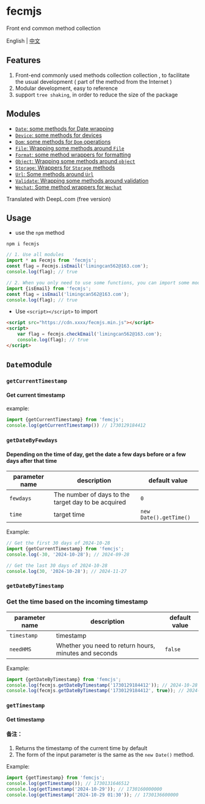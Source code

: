 # fecmjs
Front end common method collection

English | [中文](README_CN.md)

## Features
1. Front-end commonly used methods collection collection , to facilitate the usual development ( part of the method from the Internet )
2. Modular development, easy to reference
3. support `tree shaking`, in order to reduce the size of the package

## Modules
- [`Date`: some methods for Date wrapping](#Date)
- [`Device`: some methods for devices](#Device)
- [`Dom`: some methods for `Dom` operations](#Dom)
- [`File`: Wrapping some methods around `File`](#File)
- [`Format`: some method wrappers for formatting](#Format)
- [`Object`: Wrapping some methods around `object`](#Object)
- [`Storage`: Wrappers for `Storage` methods](#Storage)
- [`Url`: Some methods around `Url`](#Url)
- [`Validate`: Wrapping some methods around validation](#Validate)
- [`Wechat`: Some method wrappers for `Wechat`](#Wechat)

Translated with DeepL.com (free version)

## Usage
- use the `npm` method

````npm
npm i fecmjs
````

````javascript
// 1. Use all modules
import * as Fecmjs from 'fecmjs';
const flag = Fecmjs.isEmail('limingcan562@163.com');
console.log(flag); // true
````

````javascript
// 2. When you only need to use some functions, you can import some modules (recommended)
import {isEmail} from 'fecmjs';
const flag = isEmail('limingcan562@163.com');
console.log(flag); // true
````

- Use `<script></script>` to import

```html
<script src="https://cdn.xxxx/fecmjs.min.js"></script>
<script>
    var flag = fecmjs.checkEmail('limingcan562@163.com');
    console.log(flag); // true
</script>
````

## <a id="Date">`Date`</a>module

### `getCurrentTimestamp` 
#### Get current timestamp

example: 
```javascript
import {getCurrentTimestamp} from 'femcjs';
console.log(getCurrentTimestamp()) // 1730129184412
```

### `getDateByFewdays` 
#### Depending on the time of day, get the date a few days before or a few days after that time

parameter name | description | default value
------| ----| -----
`fewdays`| The number of days to the target day to be acquired  |  `0` 
`time`| target time  |  `new Date().getTime()` 

Example:
````javascript
// Get the first 30 days of 2024-10-28
import {getCurrentTimestamp} from 'femcjs';
console.log(-30, '2024-10-28'); // 2024-09-28

// Get the last 30 days of 2024-10-28
console.log(30, '2024-10-28'); // 2024-11-27
````

### `getDateByTimestamp` 
### Get the time based on the incoming timestamp

parameter name | description | default value
------| ----| -----
`timestamp`| timestamp  | 
`needHMS`| Whether you need to return hours, minutes and seconds  | `false` 

Example:
```javascript
import {getDateByTimestamp} from 'femcjs';
console.log(fecmjs.getDateByTimestamp('1730129184412')); // 2024-10-28
console.log(fecmjs.getDateByTimestamp('1730129184412', true)); // 2024-10-28 23:26:24
```

### `getTimestamp` 
#### Get timestamp  

#### 备注：
1. Returns the timestamp of the current time by default
2. The form of the input parameter is the same as the `new Date()` method.

Example:
```javascript
import {getTimestamp} from 'femcjs';
console.log(getTimestamp()); // 1730131646512
console.log(getTimestamp('2024-10-29')); // 1730160000000
console.log(getTimestamp('2024-10-29 01:30')); // 1730136600000
```